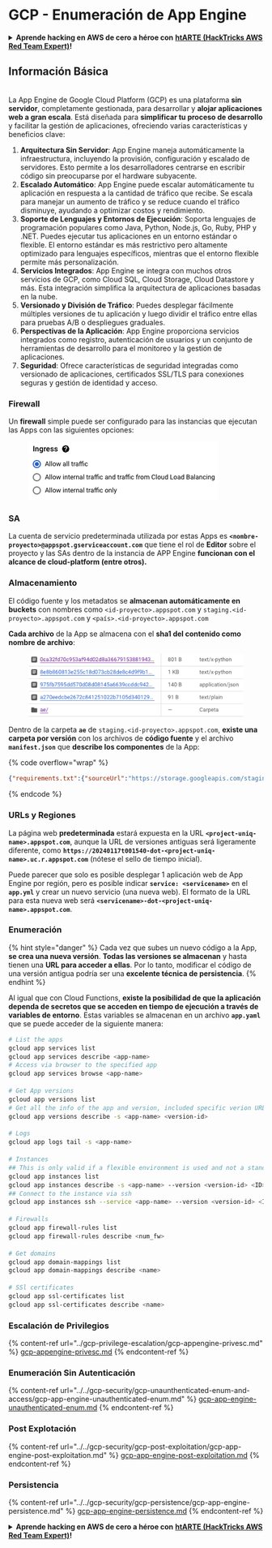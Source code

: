 # GCP - Enumeración de App Engine

<details>

<summary><strong>Aprende hacking en AWS de cero a héroe con</strong> <a href="https://training.hacktricks.xyz/courses/arte"><strong>htARTE (HackTricks AWS Red Team Expert)</strong></a><strong>!</strong></summary>

Otras formas de apoyar a HackTricks:

* Si quieres ver a tu **empresa anunciada en HackTricks** o **descargar HackTricks en PDF**, consulta los [**PLANES DE SUSCRIPCIÓN**](https://github.com/sponsors/carlospolop)!
* Consigue el [**merchandising oficial de PEASS & HackTricks**](https://peass.creator-spring.com)
* Descubre [**La Familia PEASS**](https://opensea.io/collection/the-peass-family), nuestra colección de [**NFTs**](https://opensea.io/collection/the-peass-family) exclusivos
* **Únete al** 💬 [**grupo de Discord**](https://discord.gg/hRep4RUj7f) o al [**grupo de telegram**](https://t.me/peass) o **sígueme** en **Twitter** 🐦 [**@carlospolopm**](https://twitter.com/carlospolopm)**.**
* **Comparte tus trucos de hacking enviando PRs a los repositorios de github de** [**HackTricks**](https://github.com/carlospolop/hacktricks) y [**HackTricks Cloud**](https://github.com/carlospolop/hacktricks-cloud).

</details>

## Información Básica <a href="#reviewing-app-engine-configurations" id="reviewing-app-engine-configurations"></a>

\
La App Engine de Google Cloud Platform (GCP) es una plataforma **sin servidor**, completamente gestionada, para desarrollar y **alojar aplicaciones web a gran escala**. Está diseñada para **simplificar tu proceso de desarrollo** y facilitar la gestión de aplicaciones, ofreciendo varias características y beneficios clave:

1. **Arquitectura Sin Servidor**: App Engine maneja automáticamente la infraestructura, incluyendo la provisión, configuración y escalado de servidores. Esto permite a los desarrolladores centrarse en escribir código sin preocuparse por el hardware subyacente.
2. **Escalado Automático**: App Engine puede escalar automáticamente tu aplicación en respuesta a la cantidad de tráfico que recibe. Se escala para manejar un aumento de tráfico y se reduce cuando el tráfico disminuye, ayudando a optimizar costos y rendimiento.
3. **Soporte de Lenguajes y Entornos de Ejecución**: Soporta lenguajes de programación populares como Java, Python, Node.js, Go, Ruby, PHP y .NET. Puedes ejecutar tus aplicaciones en un entorno estándar o flexible. El entorno estándar es más restrictivo pero altamente optimizado para lenguajes específicos, mientras que el entorno flexible permite más personalización.
4. **Servicios Integrados**: App Engine se integra con muchos otros servicios de GCP, como Cloud SQL, Cloud Storage, Cloud Datastore y más. Esta integración simplifica la arquitectura de aplicaciones basadas en la nube.
5. **Versionado y División de Tráfico**: Puedes desplegar fácilmente múltiples versiones de tu aplicación y luego dividir el tráfico entre ellas para pruebas A/B o despliegues graduales.
6. **Perspectivas de la Aplicación**: App Engine proporciona servicios integrados como registro, autenticación de usuarios y un conjunto de herramientas de desarrollo para el monitoreo y la gestión de aplicaciones.
7. **Seguridad**: Ofrece características de seguridad integradas como versionado de aplicaciones, certificados SSL/TLS para conexiones seguras y gestión de identidad y acceso.

### Firewall

Un **firewall** simple puede ser configurado para las instancias que ejecutan las Apps con las siguientes opciones:

<figure><img src="../../../.gitbook/assets/image (3) (1) (2).png" alt=""><figcaption></figcaption></figure>

### SA

La cuenta de servicio predeterminada utilizada por estas Apps es **`<nombre-proyecto>@appspot.gserviceaccount.com`** que tiene el rol de **Editor** sobre el proyecto y las SAs dentro de la instancia de APP Engine **funcionan con el alcance de cloud-platform (entre otros).**

### Almacenamiento

El código fuente y los metadatos se **almacenan automáticamente en buckets** con nombres como `<id-proyecto>.appspot.com` y `staging.<id-proyecto>.appspot.com` y `<país>.<id-proyecto>.appspot.com`&#x20;

**Cada archivo** de la App se almacena con el **sha1 del contenido como nombre de archivo**:

<figure><img src="../../../.gitbook/assets/image (4) (6).png" alt=""><figcaption></figcaption></figure>

Dentro de la carpeta **`ae`** de `staging.<id-proyecto>.appspot.com`, **existe una carpeta por versión** con los archivos de **código fuente** y el archivo **`manifest.json`** que **describe los componentes** de la App:

{% code overflow="wrap" %}
```json
{"requirements.txt":{"sourceUrl":"https://storage.googleapis.com/staging.onboarding-host-98efbf97812843.appspot.com/a270eedcbe2672c841251022b7105d340129d108","sha1Sum":"a270eedc_be2672c8_41251022_b7105d34_0129d108"},"main_test.py":{"sourceUrl":"https://storage.googleapis.com/staging.onboarding-host-98efbf97812843.appspot.com/0ca32fd70c953af94d02d8a36679153881943f32","sha1Sum":"0ca32fd7_0c953af9_4d02d8a ...
```
{% endcode %}

### URLs y Regiones

La página web **predeterminada** estará expuesta en la URL **`<project-uniq-name>.appspot.com`**, aunque la URL de versiones antiguas será ligeramente diferente, como **`https://20240117t001540-dot-<project-uniq-name>.uc.r.appspot.com`** (nótese el sello de tiempo inicial).

Puede parecer que solo es posible desplegar 1 aplicación web de App Engine por región, pero es posible indicar **`service: <servicename>`** en el **`app.yml`** y crear un nuevo servicio (una nueva web). El formato de la URL para esta nueva web será **`<servicename>-dot-<project-uniq-name>.appspot.com`**.

### Enumeración

{% hint style="danger" %}
Cada vez que subes un nuevo código a la App, **se crea una nueva versión**. **Todas las versiones se almacenan** y hasta tienen una **URL para acceder a ellas**. Por lo tanto, modificar el código de una versión antigua podría ser una **excelente técnica de persistencia**.
{% endhint %}

Al igual que con Cloud Functions, **existe la posibilidad de que la aplicación dependa de secretos que se acceden en tiempo de ejecución a través de variables de entorno**. Estas variables se almacenan en un archivo **`app.yaml`** que se puede acceder de la siguiente manera:
```bash
# List the apps
gcloud app services list
gcloud app services describe <app-name>
# Access via browser to the specified app
gcloud app services browse <app-name>

# Get App versions
gcloud app versions list
# Get all the info of the app and version, included specific verion URL and the env
gcloud app versions describe -s <app-name> <version-id>

# Logs
gcloud app logs tail -s <app-name>

# Instances
## This is only valid if a flexible environment is used and not a standard one
gcloud app instances list
gcloud app instances describe -s <app-name> --version <version-id> <ID>
## Connect to the instance via ssh
gcloud app instances ssh --service <app-name> --version <version-id> <ID>

# Firewalls
gcloud app firewall-rules list
gcloud app firewall-rules describe <num_fw>

# Get domains
gcloud app domain-mappings list
gcloud app domain-mappings describe <name>

# SSl certificates
gcloud app ssl-certificates list
gcloud app ssl-certificates describe <name>
```
### Escalación de Privilegios

{% content-ref url="../gcp-privilege-escalation/gcp-appengine-privesc.md" %}
[gcp-appengine-privesc.md](../gcp-privilege-escalation/gcp-appengine-privesc.md)
{% endcontent-ref %}

### Enumeración Sin Autenticación

{% content-ref url="../../gcp-security/gcp-unaunthenticated-enum-and-access/gcp-app-engine-unauthenticated-enum.md" %}
[gcp-app-engine-unauthenticated-enum.md](../../gcp-security/gcp-unaunthenticated-enum-and-access/gcp-app-engine-unauthenticated-enum.md)
{% endcontent-ref %}

### Post Explotación

{% content-ref url="../../gcp-security/gcp-post-exploitation/gcp-app-engine-post-exploitation.md" %}
[gcp-app-engine-post-exploitation.md](../../gcp-security/gcp-post-exploitation/gcp-app-engine-post-exploitation.md)
{% endcontent-ref %}

### Persistencia

{% content-ref url="../../gcp-security/gcp-persistence/gcp-app-engine-persistence.md" %}
[gcp-app-engine-persistence.md](../../gcp-security/gcp-persistence/gcp-app-engine-persistence.md)
{% endcontent-ref %}

<details>

<summary><strong>Aprende hacking en AWS de cero a héroe con</strong> <a href="https://training.hacktricks.xyz/courses/arte"><strong>htARTE (HackTricks AWS Red Team Expert)</strong></a><strong>!</strong></summary>

Otras formas de apoyar a HackTricks:

* Si quieres ver a tu **empresa anunciada en HackTricks** o **descargar HackTricks en PDF**, consulta los [**PLANES DE SUSCRIPCIÓN**](https://github.com/sponsors/carlospolop)!
* Consigue el [**merchandising oficial de PEASS & HackTricks**](https://peass.creator-spring.com)
* Descubre [**La Familia PEASS**](https://opensea.io/collection/the-peass-family), nuestra colección de [**NFTs**](https://opensea.io/collection/the-peass-family) exclusivos
* **Únete al** 💬 [**grupo de Discord**](https://discord.gg/hRep4RUj7f) o al [**grupo de telegram**](https://t.me/peass) o **sígueme** en **Twitter** 🐦 [**@carlospolopm**](https://twitter.com/carlospolopm)**.**
* **Comparte tus trucos de hacking enviando PRs a los repositorios de GitHub** [**HackTricks**](https://github.com/carlospolop/hacktricks) y [**HackTricks Cloud**](https://github.com/carlospolop/hacktricks-cloud).

</details>
